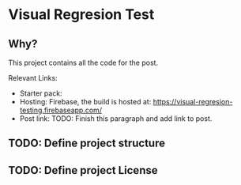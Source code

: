 # Visual Regresion Test

## Why? 
This project contains all the code for the post.


Relevant Links:
* Starter pack: 
* Hosting: Firebase, the build is hosted at: https://visual-regresion-testing.firebaseapp.com/
* Post link: TODO: Finish this paragraph and add link to post.

## TODO: Define project structure


## TODO: Define project License
